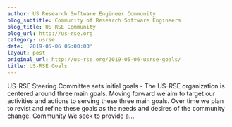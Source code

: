 ```yaml
---
author: US Research Software Engineer Community
blog_subtitle: Community of Research Software Engineers
blog_title: US RSE Community
blog_url: http://us-rse.org
category: usrse
date: '2019-05-06 05:00:00'
layout: post
original_url: http://us-rse.org/2019-05-06-usrse-goals/
title: US-RSE Goals
---
```


US-RSE Steering Committee sets initial goals - 
          The US-RSE organization is centered around three main goals. Moving forward we aim to target our activities and actions to serving these three main goals. Over time we plan to revist and refine these goals as the needs and desires of the community change. Community We seek to provide a...